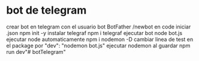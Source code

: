 # bot de telegram
crear bot en telegram con el usuario bot BotFather 
/newbot
en code
iniciar .json
npm init -y
instalar telegraf
npm i telegraf
ejecutar bot
node bot.js
ejecutar node automaticamente
npm i nodemon -D
cambiar linea de test en el package por
"dev": "nodemon bot.js"
ejecutar nodemon al guardar
npm run dev"# botTelegram" 
